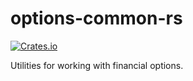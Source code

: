 # options-common-rs

[![Crates.io][crates_img]][crates_link]

[crates_img]: https://img.shields.io/crates/v/options-common.svg
[crates_link]: https://crates.io/crates/options-common

Utilities for working with financial options.
